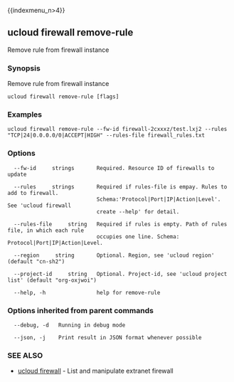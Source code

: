 {{indexmenu_n>4}}

## ucloud firewall remove-rule

Remove rule from firewall instance

### Synopsis

Remove rule from firewall instance

```
ucloud firewall remove-rule [flags]
```

### Examples

```
ucloud firewall remove-rule --fw-id firewall-2cxxxz/test.lxj2 --rules "TCP|24|0.0.0.0/0|ACCEPT|HIGH" --rules-file firewall_rules.txt
```

### Options

```
  --fw-id     strings       Required. Resource ID of firewalls to update 

  --rules     strings       Required if rules-file is empay. Rules to add to firewall.
                            Schema:'Protocol|Port|IP|Action|Level'. See 'ucloud firewall
                            create --help' for detail. 

  --rules-file     string   Required if rules is empty. Path of rules file, in which each rule
                            occupies one line. Schema: Protocol|Port|IP|Action|Level. 

  --region     string       Optional. Region, see 'ucloud region' (default "cn-sh2") 

  --project-id     string   Optional. Project-id, see 'ucloud project list' (default "org-oxjwoi") 

  --help, -h                help for remove-rule 

```

### Options inherited from parent commands

```
  --debug, -d   Running in debug mode 

  --json, -j    Print result in JSON format whenever possible 

```

### SEE ALSO

* [ucloud firewall](software/cli/cmd/ucloud/firewall)	 - List and manipulate extranet firewall

